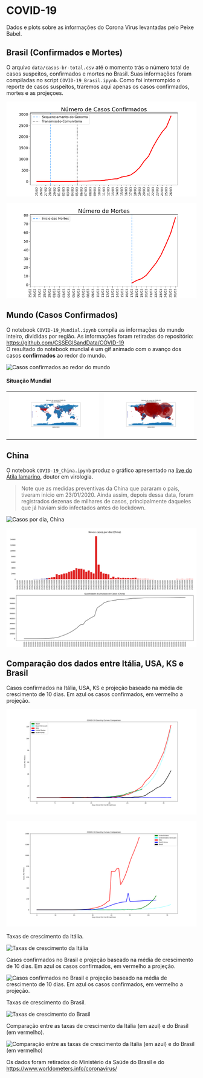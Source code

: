 # COVID-19
Dados e plots sobre as informações do Corona Virus levantadas pelo Peixe Babel.

## Brasil (Confirmados e Mortes) 
O arquivo ```data/casos-br-total.csv``` até o momento trás o número total de casos suspeitos, confirmados e mortes no Brasil. Suas informações foram compiladas no script ```COVID-19_Brasil.ipynb```. Como foi interrompido o reporte de casos suspeitos, traremos aqui apenas os casos confirmados, mortes e as projeçoes.

![Casos Confirmados no Brasil](/imagens/Confirmados-Total.png)

![Número de Mortes no Brasil](/imagens/Numero-Mortes-Brazil.png)

## Mundo (Casos Confirmados)
O notebook ```COVID-19_Mundial.ipynb``` compila as informações do mundo inteiro, divididas por região. As informações foram retiradas do repositório: https://github.com/CSSEGISandData/COVID-19 <br>
O resultado do notebook mundial é um gif animado com o avanço dos casos **confirmados** ao redor do mundo.

![Casos confirmados ao redor do mundo](/imagens/mundial-covid19.gif)

#### Situação Mundial
<table>
<tr>
<td>
<img style="width: 100%;" src="/imagens/log.png" />
</td>
<td>
<img style="width: 100%;" src="/imagens/abs.png" />
</td>
</tr>
</table>



## China

O notebook ```COVID-19_China.ipynb``` produz o gráfico apresentado na <a target=”_blank” href="https://www.youtube.com/watch?v=7jHgS4yxS0A">live do Átila Iamarino</a>, doutor em virologia. 
> Note que as medidas preventivas da China que pararam o país, tiveram início em 23/01/2020. Ainda assim, depois dessa data, foram registrados dezenas de milhares de casos, principalmente daqueles que já haviam sido infectados antes do lockdown.

![Casos por dia, China](/imagens/data-covid19-china.gif)

![Casos por dia, China](/imagens/china-pordia.png)


## Comparação dos dados entre Itália, USA, KS e Brasil

Casos confirmados na Itália, USA, KS e projeção baseado na média de crescimento de 10 dias. Em azul os casos confirmados, em vermelho a projeção.

![Casos confirmados na Itália, USA, KS e projeção baseado na média de crescimento de 10 dias. Em azul os casos confirmados, em vermelho a projeção.](/imagens/curva_brasil_italia_US_KS.png)

![Casos confirmados na Itália, USA, KS e projeção baseado na média de crescimento de 10 dias. Em azul os casos confirmados, em vermelho a projeção.](/imagens/curva_brasil_italia_US_KS_day_confirm.png)

Taxas de crescimento da Itália.

![Taxas de crescimento da Itália](/imagens/crescimento-italia.png)

Casos confirmados no Brasil e projeção baseado na média de crescimento de 10 dias. Em azul os casos confirmados, em vermelho a projeção.

![Casos confirmados no Brasil e projeção baseado na média de crescimento de 10 dias. Em azul os casos confirmados, em vermelho a projeção.](/imagens/covid-brasil-projecao.png)

Taxas de crescimento do Brasil.

![Taxas de crescimento do Brasil](/imagens/crescimento-brasil.png)

Comparação entre as taxas de crescimento da Itália (em azul) e do Brasil (em vermelho).

![Comparação entre as taxas de crescimento da Itália (em azul) e do Brasil (em vermelho)](/imagens/crescimento-comparativo.png)

Os dados foram retirados do Ministério da Saúde do Brasil e do https://www.worldometers.info/coronavirus/
